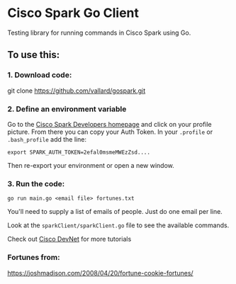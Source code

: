 # Cisco Spark Go Client

Testing library for running commands in Cisco Spark using Go.

## To use this: 

### 1.  Download code:

git clone https://github.com/vallard/gospark.git

### 2.  Define an environment variable

Go to the [Cisco Spark Developers homepage](https://developer.ciscospark.com)  and click on your profile 
picture.  From there you can copy your Auth Token.  In your ```.profile``` or ```.bash_profile``` add the line:

```
export SPARK_AUTH_TOKEN=2efal0msmeMWEzZsd....
```
Then re-export your environment or open a new window. 

### 3.  Run the code: 

```
go run main.go <email file> fortunes.txt
```

You'll need to supply a list of emails of people.  Just do one email per line.

Look at the ```sparkClient/sparkClient.go``` file to see the available commands.

Check out [Cisco DevNet](https://learninglabs.cisco.com/lab/collab-spark-message/step/4) for more tutorials

### Fortunes from: 
https://joshmadison.com/2008/04/20/fortune-cookie-fortunes/

